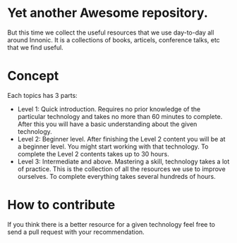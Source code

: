 # Yet another Awesome repository.
But this time we collect the useful resources that we use day-to-day all around Innonic. It is a collections of books, articels, conference talks, etc that we find useful.
# Concept
Each topics has 3 parts:
- Level 1: Quick introduction. Requires no prior knowledge of the particular technology and takes no more than 60 minutes to complete. After this you will have a basic understanding about the given technology. 
- Level 2: Beginner level. After finishing the Level 2 content you will be at a beginner level. You might start working with that technology. To complete the Level 2 contents takes up to 30 hours.
- Level 3: Intermediate and above. Mastering a skill, technology takes a lot of practice. This is the collection of all the resources we use to improve ourselves. To complete everything takes several hundreds of hours. 
# How to contribute
If you think there is a better resource for a given technology feel free to send a pull request with your recommendation. 
